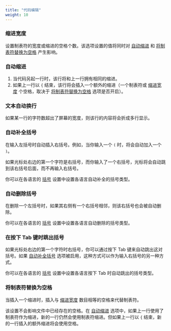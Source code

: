 ```yaml
---
title: "代码编辑"
weight: 10
---
```


### 缩进宽度

设置制表符的宽度或缩进的空格个数。该选项设置的值将同时对 [自动缩进](#自动缩进) 和 [将制表符替换为空格](#将制表符替换为空格) 产生影响。

### 自动缩进

1.  当代码另起一行时，该行将和上一行拥有相同的缩进。
2.  如果上一行以 `{` 结束，该行将会插入一个额外的缩进（一个制表符或 [缩进宽度](#缩进宽度) 个空格，取决于 [将制表符替换为空格](#将制表符替换为空格) 选项是否开启）。

### 文本自动换行

如果某一行的字符数超出了屏幕的宽度，则该行的内容将会折成多行显示。

### 自动补全括号

在输入左括号时自动插入右括号。例如，当你输入一个 `(` 时，将会自动加入一个 `)`。

如果光标处右边的第一个字符是右括号，而你输入了一个右括号，光标将会自动跳到该右括号后面，而不再输入右括号。

你可以在各语言的 [括号](../language#括号) 设置中设置各语言自动补全的括号类型。

### 自动删除括号

在删除一个左括号时，如果其右侧有一个右括号相邻，则该右括号也会被自动删除。

你可以在各语言的 [括号](../language#括号) 设置中设置各语言自动删除的括号类型。

### 在按下 Tab 键时跳出括号

如果光标处右边的第一个字符时右括号，你可以通过按下 Tab 键来自动跳出这对括号。如果 [自动补全括号](#自动补全括号) 选项被启用，这种方式可以作为输入右括号的另一种方式。

你可以在各语言的 [括号](../language#括号) 设置中设置各语言按下 Tab 时自动跳出的括号类型。

### 将制表符替换为空格

当插入一个缩进时，插入与 [缩进宽度](#缩进宽度) 数目相等的空格来代替制表符。

该设置不会影响文件中已经存在的空格。在 [自动缩进](#自动缩进) 选项中，如果上一行使用了制表符作为缩进，新的一行仍然会使用制表符缩进。但如果上一行以 `{` 结束，新的一行插入的额外缩进将会使用空格。
